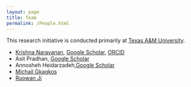 ```yaml
---
layout: page
title: Team
permalink: /People.html
---
```


This research initiative is conducted primarily at [Texas A&M University](https://www.tamu.edu/).

* [Krishna Narayanan](https://github.com/krntamu), [Google Scholar](https://scholar.google.com/citations?hl=en&user=oDivxXQAAAAJ), [ORCID](https://orcid.org/0000-0001-8742-5332)
* Asit Pradhan, [Google Scholar](https://scholar.google.com/citations?hl=en&user=EvluuLMAAAAJ)
* Annosheh Heidarzadeh,[Google Scholar](https://scholar.google.com/citations?user=TkhF8bMAAAAJ&hl=en)
* [Michail Gkagkos](https://github.com/mgkagk01)
* [Ruowan Ji](https://github.com/RUOWANJI)


